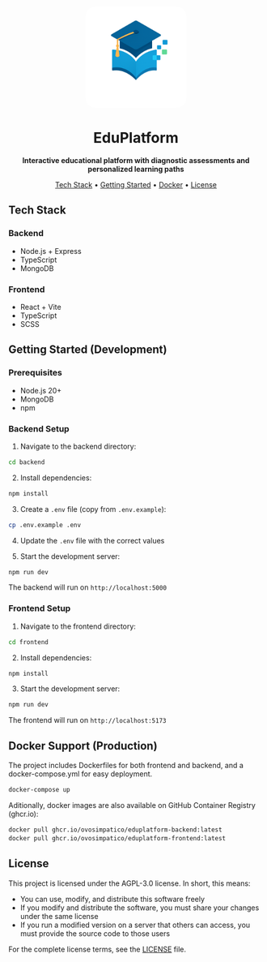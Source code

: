 <p align="center">
  <img src="frontend/public/logo-notext.png" alt="EduPlatform logo" width="200"
  style = "border-radius: 10%;"/>
</p>

<h1 align="center">EduPlatform</h1>

<p align="center">
  <strong>Interactive educational platform with diagnostic assessments and personalized learning paths</strong>
</p>

<!-- summary -->
<p align="center">
  <a href="#tech-stack">Tech Stack</a> •
  <a href="#getting-started-development">Getting Started</a> •
  <a href="#docker-support-production">Docker</a> •
  <a href="#license">License</a>
</p>

## Tech Stack

### Backend
- Node.js + Express
- TypeScript
- MongoDB

### Frontend
- React + Vite
- TypeScript
- SCSS

## Getting Started (Development)

### Prerequisites
- Node.js 20+
- MongoDB
- npm

### Backend Setup

1. Navigate to the backend directory:
```bash
cd backend
```

2. Install dependencies:
```bash
npm install
```

3. Create a `.env` file (copy from `.env.example`):
```bash
cp .env.example .env
```

4. Update the `.env` file with the correct values

5. Start the development server:
```bash
npm run dev
```

The backend will run on `http://localhost:5000`

### Frontend Setup

1. Navigate to the frontend directory:
```bash
cd frontend
```

2. Install dependencies:
```bash
npm install
```

3. Start the development server:
```bash
npm run dev
```

The frontend will run on `http://localhost:5173`


## Docker Support (Production)

The project includes Dockerfiles for both frontend and backend, and a docker-compose.yml for easy deployment.

```bash
docker-compose up
```

Aditionally, docker images are also available on GitHub Container Registry (ghcr.io):

```bash
docker pull ghcr.io/ovosimpatico/eduplatform-backend:latest
docker pull ghcr.io/ovosimpatico/eduplatform-frontend:latest
```


## License

This project is licensed under the AGPL-3.0 license. In short, this means:

- You can use, modify, and distribute this software freely
- If you modify and distribute the software, you must share your changes under the same license
- If you run a modified version on a server that others can access, you must provide the source code to those users

For the complete license terms, see the [LICENSE](LICENSE) file.
